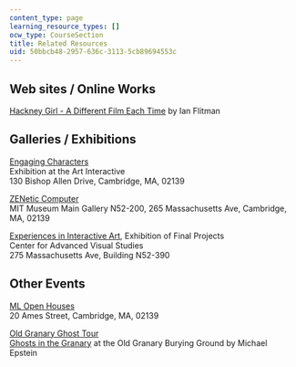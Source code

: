 ```yaml
---
content_type: page
learning_resource_types: []
ocw_type: CourseSection
title: Related Resources
uid: 50bbcb48-2957-636c-3113-5cb89694553c
---
```


Web sites / Online Works
------------------------

[Hackney Girl - A Different Film Each Time](http://www.blipstation.com/) by Ian Flitman

Galleries / Exhibitions
-----------------------

[Engaging Characters](http://www.mitpressjournals.org/doi/abs/10.1162/152028104772624982?journalCode=pajj)  
Exhibition at the Art Interactive  
130 Bishop Allen Drive, Cambridge, MA, 02139

[ZENetic Computer](http://ic.media.mit.edu/courses/mas878/shows/zenetic.html)  
MIT Museum Main Gallery N52-200, 265 Massachusetts Ave, Cambridge, MA, 02139

[Experiences in Interactive Art](http://ic.media.mit.edu/courses/mas878/shows/iashow.html), Exhibition of Final Projects  
Center for Advanced Visual Studies  
275 Massachusetts Ave, Building N52-390

Other Events
------------

[ML Open Houses](http://ic.media.mit.edu/courses/mas878/shows/mlevents.html)  
20 Ames Street, Cambridge, MA, 02139

[Old Granary Ghost Tour](http://ic.media.mit.edu/courses/mas878/shows/granarytour.html)  
[Ghosts in the Granary](http://ic.media.mit.edu/courses/mas878/shows/granarytour.html) at the Old Granary Burying Ground by Michael Epstein